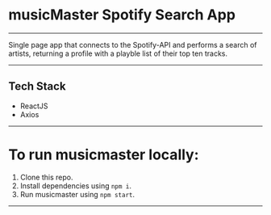 # musicMaster Spotify Search App
---

Single page app that connects to the Spotify-API and performs a search of artists, returning a profile with a playble list of their top ten tracks.

---

## Tech Stack

* ReactJS
* Axios

---

# To run musicmaster locally:

1. Clone this repo.
2. Install dependencies using `npm i`.
3. Run musicmaster using `npm start`.

---
